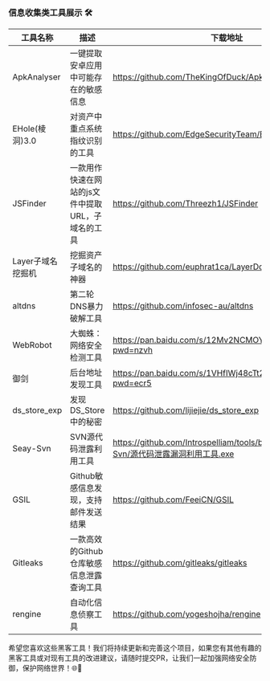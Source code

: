 ### 信息收集类工具展示 🛠️



| 工具名称        | 描述                          | 下载地址                                                                                                     |
|-------------|-----------------------------|----------------------------------------------------------------------------------------------------------|
| ApkAnalyser | 一键提取安卓应用中可能存在的敏感信息          |https://github.com/TheKingOfDuck/ApkAnalyser|
| EHole(棱洞)3.0 | 对资产中重点系统指纹识别的工具             |https://github.com/EdgeSecurityTeam/EHole/releases|
| JSFinder    | 一款用作快速在网站的js文件中提取URL，子域名的工具 |https://github.com/Threezh1/JSFinder|
| Layer子域名挖掘机 | 挖掘资产子域名的神器                  |https://github.com/euphrat1ca/LayerDomainFinder/releases|
|altdns| 第二轮DNS暴力破解工具                |https://github.com/infosec-au/altdns|
| WebRobot    | 大蜘蛛：网络安全检测工具                |https://pan.baidu.com/s/12Mv2NCMOYJM6-pewynCwPw?pwd=nzvh|
| 御剑          | 后台地址发现工具                    |https://pan.baidu.com/s/1VHfIWj48cTt2lEAGaCIo1Q?pwd=ecr5|
|ds_store_exp| 发现DS_Store中的秘密              |https://github.com/lijiejie/ds_store_exp|
|Seay-Svn| SVN源代码泄露利用工具                |https://github.com/Introspelliam/tools/blob/master/Seay-Svn/源代码泄露漏洞利用工具.exe|
|GSIL| Github敏感信息发现，支持邮件发送结果       |https://github.com/FeeiCN/GSIL|
|Gitleaks| 一款高效的Github仓库敏感信息泄露查询工具     |https://github.com/gitleaks/gitleaks|
|rengine| 自动化信息侦察工具                   |https://github.com/yogeshojha/rengine|


希望您喜欢这些黑客工具！我们将持续更新和完善这个项目，如果您有其他有趣的黑客工具或对现有工具的改进建议，请随时提交PR，让我们一起加强网络安全防御，保护网络世界！🌐💪
